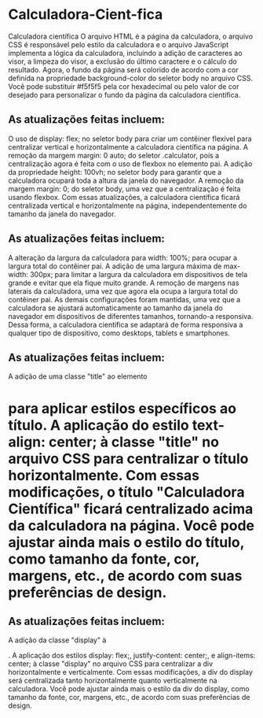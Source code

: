 # Calculadora-Cient-fica
Calculadora científica
O arquivo HTML é a página da calculadora, o arquivo CSS é responsável pelo estilo da calculadora e o arquivo JavaScript implementa a lógica da calculadora, incluindo a adição de caracteres ao visor, a limpeza do visor, a exclusão do último caractere e o cálculo do resultado.
Agora, o fundo da página será colorido de acordo com a cor definida na propriedade background-color do seletor body no arquivo CSS. Você pode substituir #f5f5f5 pela cor hexadecimal ou pelo valor de cor desejado para personalizar o fundo da página da calculadora científica.
## As atualizações feitas incluem:

O uso de display: flex; no seletor body para criar um contêiner flexível para centralizar vertical e horizontalmente a calculadora científica na página.
A remoção da margem margin: 0 auto; do seletor .calculator, pois a centralização agora é feita com o uso de flexbox no elemento pai.
A adição da propriedade height: 100vh; no seletor body para garantir que a calculadora ocupará toda a altura da janela do navegador.
A remoção da margem margin: 0; do seletor body, uma vez que a centralização é feita usando flexbox.
Com essas atualizações, a calculadora científica ficará centralizada vertical e horizontalmente na página, independentemente do tamanho da janela do navegador.

## As atualizações feitas incluem:

A alteração da largura da calculadora para width: 100%; para ocupar a largura total do contêiner pai.
A adição de uma largura máxima de max-width: 300px; para limitar a largura da calculadora em dispositivos de tela grande e evitar que ela fique muito grande.
A remoção de margens nas laterais da calculadora, uma vez que agora ela ocupa a largura total do contêiner pai.
As demais configurações foram mantidas, uma vez que a calculadora se ajustará automaticamente ao tamanho da janela do navegador em dispositivos de diferentes tamanhos, tornando-a responsiva.
Dessa forma, a calculadora científica se adaptará de forma responsiva a qualquer tipo de dispositivo, como desktops, tablets e smartphones.

## As atualizações feitas incluem:

A adição de uma classe "title" ao elemento <h1> para aplicar estilos específicos ao título.
A aplicação do estilo text-align: center; à classe "title" no arquivo CSS para centralizar o título horizontalmente.
Com essas modificações, o título "Calculadora Científica" ficará centralizado acima da calculadora na página. Você pode ajustar ainda mais o estilo do título, como tamanho da fonte, cor, margens, etc., de acordo com suas preferências de design.

## As atualizações feitas incluem:

A adição da classe "display" à <div id="display"></div>.
A aplicação dos estilos display: flex;, justify-content: center;, e align-items: center; à classe "display" no arquivo CSS para centralizar a div horizontalmente e verticalmente.
Com essas modificações, a div do display será centralizada tanto horizontalmente quanto verticalmente na calculadora. Você pode ajustar ainda mais o estilo da div do display, como tamanho da fonte, cor, margens, etc., de acordo com suas preferências de design.

